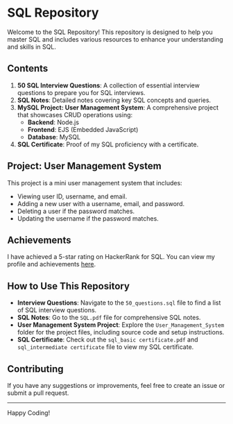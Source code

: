 # SQL Repository

Welcome to the SQL Repository! This repository is designed to help you master SQL and includes various resources to enhance your understanding and skills in SQL.

## Contents

1. **50 SQL Interview Questions**: A collection of essential interview questions to prepare you for SQL interviews.
2. **SQL Notes**: Detailed notes covering key SQL concepts and queries.
3. **MySQL Project: User Management System**: A comprehensive project that showcases CRUD operations using:
    - **Backend**: Node.js
    - **Frontend**: EJS (Embedded JavaScript)
    - **Database**: MySQL
4. **SQL Certificate**: Proof of my SQL proficiency with a certificate.

## Project: User Management System

This project is a mini user management system that includes:
- Viewing user ID, username, and email.
- Adding a new user with a username, email, and password.
- Deleting a user if the password matches.
- Updating the username if the password matches.

## Achievements

I have achieved a 5-star rating on HackerRank for SQL. You can view my profile and achievements [here](https://www.hackerrank.com/profile/parthbaldaniya09).

## How to Use This Repository

- **Interview Questions**: Navigate to the `50_questions.sql` file to find a list of SQL interview questions.
- **SQL Notes**: Go to the `SQL.pdf` file for comprehensive SQL notes.
- **User Management System Project**: Explore the `User_Management_System` folder for the project files, including source code and setup instructions.
- **SQL Certificate**: Check out the `sql_basic certificate.pdf` and `sql_intermediate certificate` file to view my SQL certificate.

## Contributing

If you have any suggestions or improvements, feel free to create an issue or submit a pull request.

---

Happy Coding!
